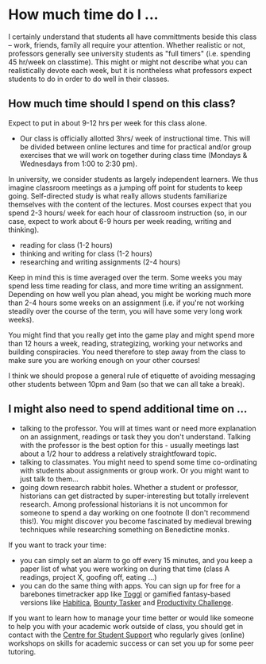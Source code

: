 # How much time do I ...

I certainly understand that students all have committments beside this class – work, friends, family all require your attention. Whether realistic or not, professors generally see university students as "full timers" \(i.e. spending 45 hr/week on classtime\). This might or might not describe what you can realistically devote each week, but it is nontheless what professors expect students to do in order to do well in their classes.

## How much time should I spend on this class? <a id="how-much-time-should-i-spend-on-this-class"></a>

Expect to put in about 9-12 hrs per week for this class alone.

* Our class is officially allotted 3hrs/ week of instructional time. This will be divided between online lectures and time for practical and/or group exercises that we will work on together during class time \(Mondays & Wednesdays from 1:00 to 2:30 pm\).

In university, we consider students as largely independent learners. We thus imagine classroom meetings as a jumping off point for students to keep going. Self-directed study is what really allows students familiarize themselves with the content of the lectures. Most courses expect that you spend 2-3 hours/ week for each hour of classroom instruction \(so, in our case, expect to work about 6-9 hours per week reading, writing and thinking\).

* reading for class \(1-2 hours\)
* thinking and writing for class \(1-2 hours\)
* researching and writing assignments \(2-4 hours\)

Keep in mind this is time averaged over the term. Some weeks you may spend less time reading for class, and more time writing an assignment. Depending on how well you plan ahead, you might be working much more than 2-4 hours some weeks on an assignment \(i.e. if you're not working steadily over the course of the term, you will have some very long work weeks\).

You might find that you really get into the game play and might spend more than 12 hours a week, reading, strategizing, working your networks and building conspiracies. You need therefore to step away from the class to make sure you are working enough on your other courses!

I think we should propose a general rule of etiquette of avoiding messaging other students between 10pm and 9am \(so that we can all take a break\).

## I might also need to spend additional time on ... <a id="i-might-also-need-to-spend-additional-time-on"></a>

* talking to the professor. You will at times want or need more explanation on an assignment, readings or task they you don't understand. Talking with the professor is the best option for this - usually meetings last about a 1/2 hour to address a relatively straightfoward topic.
* talking to classmates. You might need to spend some time co-ordinating with students about assignments or group work. Or you might want to just talk to them...
* going down research rabbit holes. Whether a student or professor, historians can get distracted by super-interesting but totally irrelevent research. Among professional historians it is not uncommon for someone to spend a day working on one footnote \(I don't recommend this!\). You might discover you become fascinated by medieval brewing techniques while researching something on Benedictine monks.

If you want to track your time:

* you can simply set an alarm to go off every 15 minutes, and you keep a paper list of what you were working on during that time \(class A readings, project X, goofing off, eating ...\)
* you can do the same thing with apps. You can sign up for free for a barebones timetracker app like [Toggl](https://www.toggl.com/) or gamified fantasy-based versions like [Habitica](https://habitica.com/static/home), [Bounty Tasker](https://apps.apple.com/us/app/bounty-tasker-gamify-your-tasks-and-to-do-list/id1229566216?ls=1) and [Productivity Challenge](https://apps.apple.com/us/app/productivity-challenge-timer/id1117766356).

If you want to learn how to manage your time better or would like someone to help you with your academic work outside of class, you should get in contact with the [Centre for Student Support](https://carleton.ca/csas/) who regularly gives \(online\) workshops on skills for academic success or can set you up for some peer tutoring.

